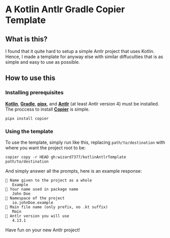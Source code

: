 # A Kotlin Antlr Gradle Copier Template 

## What is this?

I found that it quite hard to setup a simple Antlr project that uses Kotlin.
Hence, I made a template for anyway else with similar diffuculties that is as simple and easy to use as possible.

## How to use this

### Installing prerequisites

[**Kotlin**](https://kotlinlang.org/), [**Gradle**](https://gradle.org/), [**pipx**](https://github.com/pypa/pipx), and [**Antlr**](https://www.antlr.org/) (at least Antlr version 4) must be installed. 
The proccess to install [**Copier**](https://github.com/copier-org/copier) is simple.
```
pipx install copier
```

### Using the template

To use the template, simply run like this, replacing `path/to/destination` with where you want the project root to be:
```
copier copy -r HEAD gh:wizard7377/kotlinAntlrTemplate path/to/destination
```
And simply answer all the prompts, here is an example response:
```
🎤 Name given to the project as a whole
   Example
🎤 Your name used in package name
   John Doe
🎤 Namespace of the project
   io.johnDoe.example
🎤 Main file name (only prefix, no .kt suffix)
   Main
🎤 Antlr version you will use
   4.13.1
```
Have fun on your new Antlr project!


